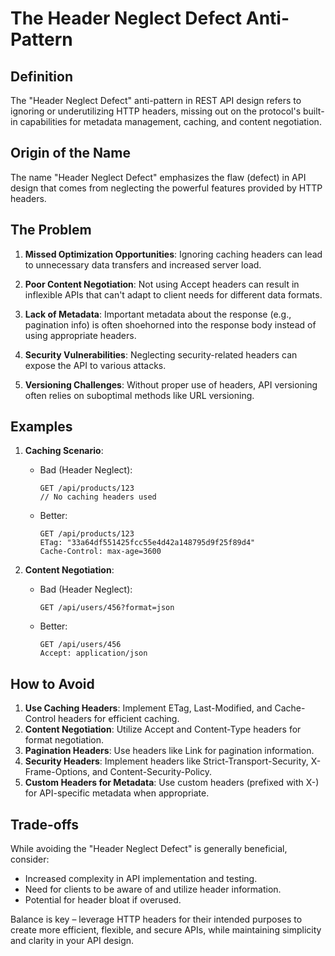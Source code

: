 # The Header Neglect Defect Anti-Pattern

## Definition
The "Header Neglect Defect" anti-pattern in REST API design refers to ignoring or underutilizing HTTP headers, missing out on the protocol's built-in capabilities for metadata management, caching, and content negotiation.

## Origin of the Name
The name "Header Neglect Defect" emphasizes the flaw (defect) in API design that comes from neglecting the powerful features provided by HTTP headers.

## The Problem
1. **Missed Optimization Opportunities**: Ignoring caching headers can lead to unnecessary data transfers and increased server load.

2. **Poor Content Negotiation**: Not using Accept headers can result in inflexible APIs that can't adapt to client needs for different data formats.

3. **Lack of Metadata**: Important metadata about the response (e.g., pagination info) is often shoehorned into the response body instead of using appropriate headers.

4. **Security Vulnerabilities**: Neglecting security-related headers can expose the API to various attacks.

5. **Versioning Challenges**: Without proper use of headers, API versioning often relies on suboptimal methods like URL versioning.

## Examples
1. **Caching Scenario**:
   - Bad (Header Neglect): 
     ```
     GET /api/products/123
     // No caching headers used
     ```
   - Better: 
     ```
     GET /api/products/123
     ETag: "33a64df551425fcc55e4d42a148795d9f25f89d4"
     Cache-Control: max-age=3600
     ```

2. **Content Negotiation**:
   - Bad (Header Neglect):
     ```
     GET /api/users/456?format=json
     ```
   - Better:
     ```
     GET /api/users/456
     Accept: application/json
     ```

## How to Avoid
1. **Use Caching Headers**: Implement ETag, Last-Modified, and Cache-Control headers for efficient caching.
2. **Content Negotiation**: Utilize Accept and Content-Type headers for format negotiation.
3. **Pagination Headers**: Use headers like Link for pagination information.
4. **Security Headers**: Implement headers like Strict-Transport-Security, X-Frame-Options, and Content-Security-Policy.
5. **Custom Headers for Metadata**: Use custom headers (prefixed with X-) for API-specific metadata when appropriate.

## Trade-offs
While avoiding the "Header Neglect Defect" is generally beneficial, consider:
- Increased complexity in API implementation and testing.
- Need for clients to be aware of and utilize header information.
- Potential for header bloat if overused.

Balance is key – leverage HTTP headers for their intended purposes to create more efficient, flexible, and secure APIs, while maintaining simplicity and clarity in your API design.
